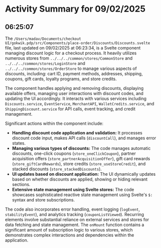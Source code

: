 # Activity Summary for 09/02/2025

## 06:25:07
The `/Users/madav/Documents/checkout UI/gokwik.pdp/src/Components/place-order/Discounts/Discounts.svelte` file, last updated on 09/02/2025 at 06:23:34, is a Svelte component managing discount logic for a checkout process.  It heavily utilizes numerous stores from `../../../common/stores/CommonStore` and `../../../common/stores/LoginStore` and `../../../common/stores/OrderStore`  to manage various aspects of discounts, including: cart ID, payment methods, addresses,  shipping,  coupons,  gift cards,  loyalty programs, and store credits.

The component handles applying and removing discounts, displaying available offers,  managing user interactions with discount codes, and updating the UI accordingly.  It interacts with various services including `Discounts.service`, `EventService`, `MerchantAPI`, `WalletCredits.service`, and `ShippingDiscount.service` for API calls, event tracking, and credit management.

Significant actions within the component include:

* **Handling discount code application and validation:**  It processes discount code input, makes API calls (`discountCall`), and manages error states.
* **Managing various types of discounts:** The code manages automatic discounts, one-click coupons (`store_oneClickCoupon`), partner acquisition offers (`store_partnerAcquisitionOffer`),  gift card rewards (`store_giftCardRewards`), store credits (`store_useStoreCredit`), and stacked discounts (`store_stackedDiscounts`).
* **UI updates based on discount application:** The UI dynamically updates based on whether discounts are applied, showing or hiding relevant sections.
* **Extensive state management using Svelte stores:** The code showcases sophisticated reactive state management using Svelte's `$:` syntax and store subscriptions.

The code also incorporates error handling, event logging (`logEvent`, `stabilityEvent`), and analytics tracking (`couponListViewed`).  Recurring elements involve substantial reliance on external services and stores for data fetching and state management. The `onMount` function contains a significant amount of subscription logic to various stores, which demonstrates complex interactions and dependencies within the application.
